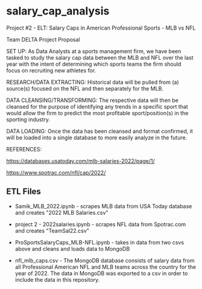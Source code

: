 # salary_cap_analysis

Project #2 - ELT: Salary Caps in American Professional Sports - MLB vs NFL

Team DELTA Project Proposal

SET UP:  As Data Analysts at a sports management firm, we have been tasked to study the salary cap data between the MLB and NFL over the last year with the intent of determining which sports teams the firm should focus on recruiting new athletes for. 

RESEARCH/DATA EXTRACTING: Historical data will be pulled from (a) source(s) focused on the NFL and then separately for the MLB. 

DATA CLEANSING/TRANSFORMING: The respective data will then be cleansed for the purpose of identifying any trends in a specific sport that would allow the firm to predict the most profitable sport/position(s) in the sporting industry. 

DATA LOADING: Once the data has been cleansed and format confirmed, it will be loaded into a single database to more easily analyze in the future. 

REFERENCES:

https://databases.usatoday.com/mlb-salaries-2022/page/1/

https://www.spotrac.com/nfl/cap/2022/


## ETL Files 

* Samik_MLB_2022.ipynb - scrapes MLB data from USA Today database and creates "2022 MLB Salaries.csv"

* project 2 - 2022salaries.ipynb - scrapes NFL data from Spotrac.com and creates "TeamSal22.csv"

* ProSportsSalaryCaps_MLB-NFL.ipynb - takes in data from two csvs above and cleans and loads data to MongoDB

* nfl_mlb_caps.csv - The MongoDB database consists of salary data from all Professional American NFL and MLB teams across the country for the year of 2022. The data in MongoDB was exported to a csv in order to include the data in this repository.



